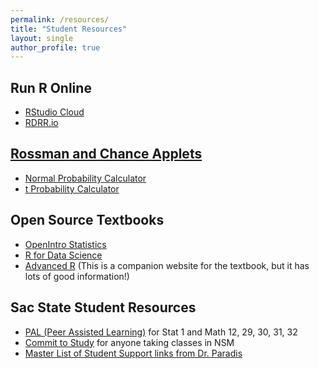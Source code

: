 ```yaml
---
permalink: /resources/
title: "Student Resources"
layout: single
author_profile: true
---
```


## Run R Online

- [RStudio Cloud](https://rstudio.cloud/projects)
- [RDRR.io](https://rdrr.io/snippets/)

## [Rossman and Chance Applets](https://www.rossmanchance.com/applets/index2021.html)

- [Normal Probability Calculator](http://www.rossmanchance.com/applets/2021/normcalc/NormCalc.html)
- [t Probability Calculator](http://www.rossmanchance.com/applets/2021/tcalc/tCalc.htm)

## Open Source Textbooks

- [OpenIntro Statistics](https://leanpub.com/openintro-statistics)
- [R for Data Science](https://r4ds.had.co.nz/introduction.html)
- [Advanced R](http://adv-r.had.co.nz/) (This is a companion website for the textbook, but it has lots of good information!)

## Sac State Student Resources

- [PAL (Peer Assisted Learning)](https://www.csus.edu/college/natural-sciences-mathematics/peer-assisted-learning-program-pal/) for Stat 1 and Math 12, 29, 30, 31, 32
- [Commit to Study](https://www.csus.edu/college/natural-sciences-mathematics/center-science-math-success/commit-study.html) for anyone taking classes in NSM
- [Master List of Student Support links from Dr. Paradis](https://www.csus.edu/indiv/p/paradisj/covidresources.htm)

